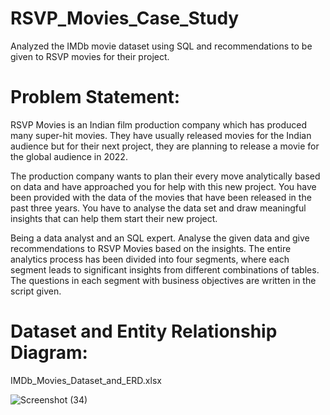 # RSVP_Movies_Case_Study
Analyzed the IMDb movie dataset using SQL and recommendations to be given to RSVP movies for their project.
# Problem Statement:

RSVP Movies is an Indian film production company which has produced many super-hit movies. They have usually released movies for the Indian audience but for their next project, they are planning to release a movie for the global audience in 2022.

 

The production company wants to plan their every move analytically based on data and have approached you for help with this new project. You have been provided with the data of the movies that have been released in the past three years. You have to analyse the data set and draw meaningful insights that can help them start their new project. 

 

Being a data analyst and an SQL expert. Analyse the given data and give recommendations to RSVP Movies based on the insights. The entire analytics process has been divided into four segments, where each segment leads to significant insights from different combinations of tables. The questions in each segment with business objectives are written in the script given.


# Dataset and Entity Relationship Diagram:

IMDb_Movies_Dataset_and_ERD.xlsx



![Screenshot (34)](https://user-images.githubusercontent.com/81255940/177370954-8c14a1b9-503a-45b6-9a0b-d95e2922cbbf.png)
